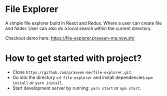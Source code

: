 # File Explorer
A simple file explorer build in React and Redux. Where a user can create file and folder. User can also do a local search within the current directory.

Checkout demo here: https://file-explorer.praveen-me.now.sh/

# How to get started with project?
* Clone `https://github.com/praveen-me/file-explorer.git`.
* Go into the directory `cd file-explorer` and install dependencies `npm install` or `yarn install`.
* Start development server by running: `yarn start` or `npm start`.